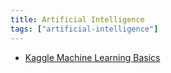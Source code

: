 ```yaml
---
title: Artificial Intelligence
tags: ["artificial-intelligence"]
---
```


- [Kaggle Machine Learning Basics](https://www.kaggle.com/learn/intro-to-machine-learning)